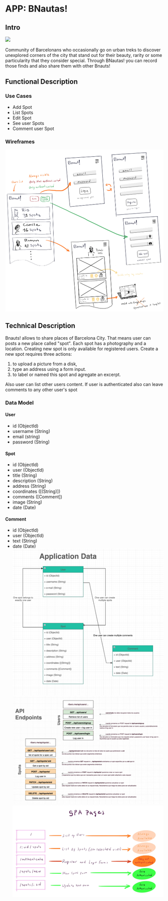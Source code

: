 # APP: BNautas!

## Intro
![](https://media.giphy.com/media/GgqOfnSGhwyfDjJI0C/giphy.gif)

Community of Barcelonans who occasionally go on urban 
treks to discover unexplored corners of the city that stand out 
for their beauty, rarity or some particularity that they consider special. 
Through BNautas! you can record those finds and also share them with other Bnauts!




## Functional Description

### Use Cases


- Add Spot
- List Spots
- Edit Spot
- See user Spots
- Comment user Spot

### Wireframes

![](images/basic-flow.jpg)


## Technical Description
Bnauts! allows to share places of Barcelona City. 
That means user can posts a new place called "spot". 
Each spot has a photography and a location. Creating new spot is only available for registered users. 
Create a new spot requires three actions: 
1. to upload a picture from a disk, 
2. type an address using a form input. 
3. to label or named this spot and agregate an excerpt. 

 Also user can list other users content. If user is authenticated also can leave comments to any other user's spot
### Data Model
#### User
- id (ObjectId)
- username (String)
- email (string)
- password (String)

#### Spot
- id (ObjectId)
- user (ObjectId)
- title (String)
- description (String)
- address (String)
- coordinates ([(String)])
- comments ([Comment])
- image (String)
- date (Date)

#### Comment
- id (ObjectId)
- user (ObjectId)
- text (String)
- date (Date)
![](images/application-data.jpg)
![](images/endpoints.jpg)
![](images/spa-pages.jpg)